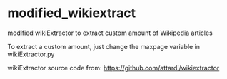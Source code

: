 # modified_wikiextract
modified wikiExtractor to extract custom amount of Wikipedia articles

To extract a custom amount, just change the maxpage variable in wikiExtractor.py

wikiExtractor source code from:
https://github.com/attardi/wikiextractor
